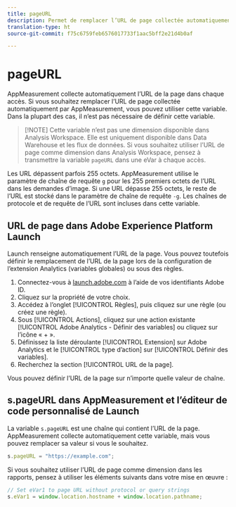 ```yaml
---
title: pageURL
description: Permet de remplacer l’URL de page collectée automatiquement sur votre site.
translation-type: ht
source-git-commit: f75c6759feb6576017733f1aac5bff2e21d4b0af

---
```



# pageURL

AppMeasurement collecte automatiquement l’URL de la page dans chaque accès. Si vous souhaitez remplacer l’URL de page collectée automatiquement par AppMeasurement, vous pouvez utiliser cette variable. Dans la plupart des cas, il n’est pas nécessaire de définir cette variable.

> [!NOTE] Cette variable n’est pas une dimension disponible dans Analysis Workspace. Elle est uniquement disponible dans Data Warehouse et les flux de données. Si vous souhaitez utiliser l’URL de page comme dimension dans Analysis Workspace, pensez à transmettre la variable `pageURL` dans une eVar à chaque accès.

Les URL dépassent parfois 255 octets. AppMeasurement utilise le paramètre de chaîne de requête `g` pour les 255 premiers octets de l’URL dans les demandes d’image. Si une URL dépasse 255 octets, le reste de l’URL est stocké dans le paramètre de chaîne de requête `-g`. Les chaînes de protocole et de requête de l’URL sont incluses dans cette variable.

## URL de page dans Adobe Experience Platform Launch

Launch renseigne automatiquement l’URL de la page. Vous pouvez toutefois définir le remplacement de l’URL de la page lors de la configuration de l’extension Analytics (variables globales) ou sous des règles.

1. Connectez-vous à [launch.adobe.com](https://launch.adobe.com) à l’aide de vos identifiants Adobe ID.
2. Cliquez sur la propriété de votre choix.
3. Accédez à l’onglet [!UICONTROL Règles], puis cliquez sur une règle (ou créez une règle).
4. Sous [!UICONTROL Actions], cliquez sur une action existante [!UICONTROL Adobe Analytics - Définir des variables] ou cliquez sur l’icône « + ».
5. Définissez la liste déroulante [!UICONTROL Extension] sur Adobe Analytics et le [!UICONTROL type d’action] sur [!UICONTROL Définir des variables].
6. Recherchez la section [!UICONTROL URL de la page].

Vous pouvez définir l’URL de la page sur n’importe quelle valeur de chaîne.

## s.pageURL dans AppMeasurement et l’éditeur de code personnalisé de Launch

La variable `s.pageURL` est une chaîne qui contient l’URL de la page. AppMeasurement collecte automatiquement cette variable, mais vous pouvez remplacer sa valeur si vous le souhaitez.

```js
s.pageURL = "https://example.com";
```

Si vous souhaitez utiliser l’URL de page comme dimension dans les rapports, pensez à utiliser les éléments suivants dans votre mise en œuvre :

```js
// Set eVar1 to page URL without protocol or query strings
s.eVar1 = window.location.hostname + window.location.pathname;
```

